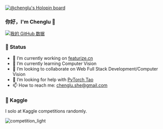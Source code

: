[![@chenglu's Holopin board](https://holopin.me/chenglu)](https://holopin.io/@chenglu)

### 你好，I'm Chenglu 👋

[![我的 GitHub 数据](https://github-readme-stats.vercel.app/api?username=louis-she)]()

### 🦄 Status

- 🔭 I’m currently working on [featurize.cn](https://featurize.cn)
- 🌱 I’m currently learning Computer Vision
- 👯 I’m looking to collaborate on Web Full Stack Development/Computer Vision
- 🤔 I’m looking for help with [PyTorch Tao](https://github.com/louis-she/pytorch-tao)
- 📫 How to reach me: chenglu.she@gmail.com

### 🏁 Kaggle

I solo at Kaggle competitions randomly.

![competition_light](https://road-to-kaggle-grandmaster.vercel.app/api/badges/snaker/competition/light)

